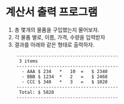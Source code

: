 # 계산서 출력 프로그램

1. 총 몇개의 물품을 구입했는지 물어보자.
2. 각 물품 별로, 이름, 가격, 수량을 입력받자
3. 결과를 아래와 같은 형태로 출력하자.
```
    --------------------------------------
     3 items
    --------------------------------------
      - AAA	$ 234	*	10	=	$ 2340
      - BBB	$ 1234	*	2	=	$ 2468
      - CCC	$ 340	*	3	=	$ 1020
    --------------------------------------
     Total: $ 5828
    --------------------------------------
```
